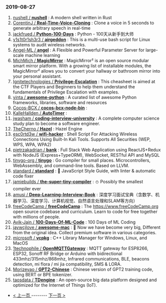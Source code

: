 ### 2019-08-27 
1. [nushell / **nushell**](https://github.com/nushell/nushell) : A modern shell written in Rust
1. [CorentinJ / **Real-Time-Voice-Cloning**](https://github.com/CorentinJ/Real-Time-Voice-Cloning) : Clone a voice in 5 seconds to generate arbitrary speech in real-time
1. [jackfrued / **Python-100-Days**](https://github.com/jackfrued/Python-100-Days) : Python - 100天从新手到大师
1. [v1s1t0r1sh3r3 / **airgeddon**](https://github.com/v1s1t0r1sh3r3/airgeddon) : This is a multi-use bash script for Linux systems to audit wireless networks.
1. [Angel-ML / **angel**](https://github.com/Angel-ML/angel) : A Flexible and Powerful Parameter Server for large-scale machine learning
1. [MichMich / **MagicMirror**](https://github.com/MichMich/MagicMirror) : MagicMirror² is an open source modular smart mirror platform. With a growing list of installable modules, the MagicMirror² allows you to convert your hallway or bathroom mirror into your personal assistant.
1. [Ignitetechnologies / **Privilege-Escalation**](https://github.com/Ignitetechnologies/Privilege-Escalation) : This cheasheet is aimed at the CTF Players and Beginners to help them understand the fundamentals of Privilege Escalation with examples.
1. [vinta / **awesome-python**](https://github.com/vinta/awesome-python) : A curated list of awesome Python frameworks, libraries, software and resources
1. [Cocos-BCX / **cocos-bcx-node-bin**](https://github.com/Cocos-BCX/cocos-bcx-node-bin) : 
1. [KalleHallden / **AutoTimer**](https://github.com/KalleHallden/AutoTimer) : 
1. [jwasham / **coding-interview-university**](https://github.com/jwasham/coding-interview-university) : A complete computer science study plan to become a software engineer.
1. [TheCherno / **Hazel**](https://github.com/TheCherno/Hazel) : Hazel Engine
1. [esc0rtd3w / **wifi-hacker**](https://github.com/esc0rtd3w/wifi-hacker) : Shell Script For Attacking Wireless Connections Using Built-In Kali Tools. Supports All Securities (WEP, WPS, WPA, WPA2)
1. [pietrzakadrian / **bank**](https://github.com/pietrzakadrian/bank) : Full Stack Web Application using ReactJS+Redux with NodeJS (Express+TypeORM), WebSocket, RESTful API and MySQL
1. [tinygo-org / **tinygo**](https://github.com/tinygo-org/tinygo) : Go compiler for small places. Microcontrollers, WebAssembly, and command-line tools. Based on LLVM.
1. [standard / **standard**](https://github.com/standard/standard) : 🌟 JavaScript Style Guide, with linter & automatic code fixer
1. [jamiebuilds / **the-super-tiny-compiler**](https://github.com/jamiebuilds/the-super-tiny-compiler) : ⛄️ Possibly the smallest compiler ever
1. [amusi / **Deep-Learning-Interview-Book**](https://github.com/amusi/Deep-Learning-Interview-Book) : 深度学习面试宝典（含数学、机器学习、深度学习、计算机视觉、自然语言处理和SLAM等方向）
1. [freeCodeCamp / **freeCodeCamp**](https://github.com/freeCodeCamp/freeCodeCamp) : The https://www.freeCodeCamp.org open source codebase and curriculum. Learn to code for free together with millions of people.
1. [Avik-Jain / **100-Days-Of-ML-Code**](https://github.com/Avik-Jain/100-Days-Of-ML-Code) : 100 Days of ML Coding
1. [jaywcjlove / **awesome-mac**](https://github.com/jaywcjlove/awesome-mac) :  Now we have become very big, Different from the original idea. Collect premium software in various categories.
1. [microsoft / **vcpkg**](https://github.com/microsoft/vcpkg) : C++ Library Manager for Windows, Linux, and MacOS
1. [1technophile / **OpenMQTTGateway**](https://github.com/1technophile/OpenMQTTGateway) : MQTT gateway for ESP8266, ESP32, Sonoff RF Bridge or Arduino with bidirectional 433mhz/315mhz/868mhz, Infrared communications, BLE, beacons detection, mi flora / mi jia compatibility, SMS & LORA.
1. [Morizeyao / **GPT2-Chinese**](https://github.com/Morizeyao/GPT2-Chinese) : Chinese version of GPT2 training code, using BERT or BPE tokenizer.
1. [taosdata / **TDengine**](https://github.com/taosdata/TDengine) : An open-source big data platform designed and optimized for the Internet of Things (IoT). 

- [ < 上一页 ](https://github.com/able8/github-trending-daily-record/blob/master/2019-08-26.md) -------- [ 下一页 > ](https://github.com/able8/github-trending-daily-record/blob/master/2019-08-28.md)